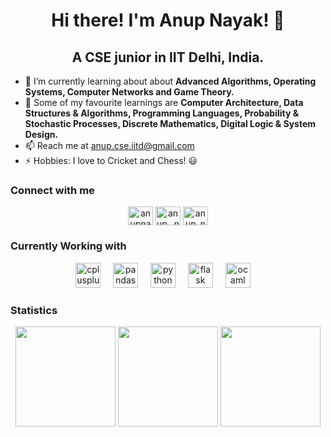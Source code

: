 <h1 align = "center">Hi there! I'm Anup Nayak! 👋</h1> 
<h2 align = "center">A CSE junior in IIT Delhi, India.</h2>

- 🌱 I’m currently learning about about **Advanced Algorithms, Operating Systems, Computer Networks and Game Theory.**
- 🔭 Some of my favourite learnings are **Computer Architecture, Data Structures & Algorithms, Programming Languages, Probability & Stochastic Processes, Discrete Mathematics, Digital Logic & System Design.**
- 📫 Reach me at anup.cse.iitd@gmail.com
- ⚡ Hobbies: I love to Cricket and Chess! 😃

<h3 align="left">Connect with me</h3>
<div align="center">
  <a href="www.linkedin.com/in/anupnayak" target="blank"><img align="center" src="https://raw.githubusercontent.com/rahuldkjain/github-profile-readme-generator/master/src/images/icons/Social/linked-in-alt.svg" alt="anupnayak" height="30" width="40" /></a>
  <a href="https://www.instagram.com/anup._nayak/" target="blank"><img align="center" src="https://raw.githubusercontent.com/rahuldkjain/github-profile-readme-generator/master/src/images/icons/Social/instagram.svg" alt="anup._nayak" height="30" width="40" /></a>
  <a href="https://codeforces.com/profile/anup_nayak" target="blank"><img align="center" src="https://raw.githubusercontent.com/rahuldkjain/github-profile-readme-generator/master/src/images/icons/Social/codeforces.svg" alt="anup_nayak" height="30" width="40" /></a>
</div>

<h3 align="left">Currently Working with</h3>
<div align="center">
  <img src="https://cdn.jsdelivr.net/gh/devicons/devicon/icons/cplusplus/cplusplus-original.svg" height="40" alt="cplusplus logo"  />
  <img width="12" />
  <img src="https://cdn.jsdelivr.net/gh/devicons/devicon/icons/pandas/pandas-original.svg" height="40" alt="pandas logo"  />
  <img width="12" />
  <img src="https://cdn.jsdelivr.net/gh/devicons/devicon/icons/python/python-original.svg" height="40" alt="python logo"  />
  <img width="12" />
  <img src="https://www.vectorlogo.zone/logos/pocoo_flask/pocoo_flask-icon.svg" height="40" alt="flask logo"  />
  <img width="12" />
  <img src="https://cdn.jsdelivr.net/gh/devicons/devicon/icons/ocaml/ocaml-original.svg" height="40" alt="ocaml logo"  />
  <img width="12" />
</div>

<h3 align="left">Statistics</h3>
<div align="center">
  <img src="https://github-readme-stats.vercel.app/api?username=anup-nayak&hide_title=true&show_icons=true&theme=radical&locale=en&hide_border=true" height="160" />
  <img src="https://github-readme-stats.vercel.app/api/top-langs?username=anup-nayak&locale=en&hide_title=true&layout=compact&card_width=320&langs_count=6&theme=radical&hide_border=true" height="160" />
  <img src="https://streak-stats.demolab.com?user=anup-nayak&locale=en&mode=daily&theme=radical&hide_border=true" height="160" />
</div>
